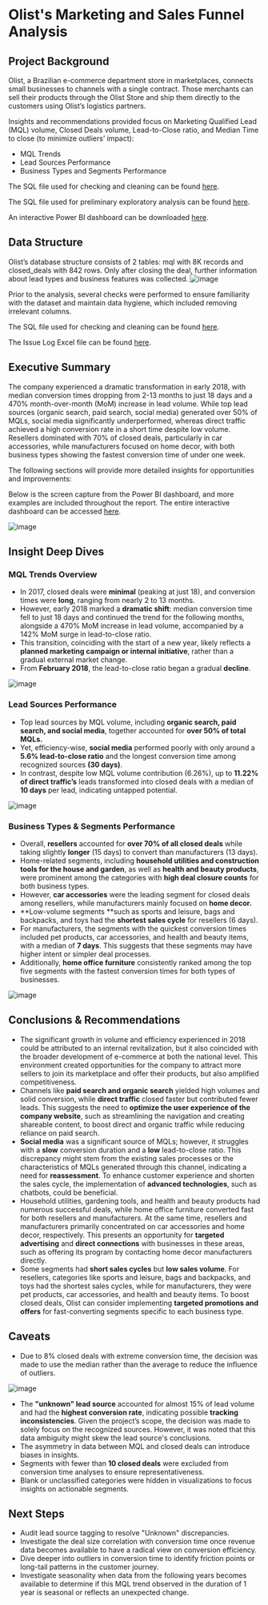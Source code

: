 # Olist's Marketing and Sales Funnel Analysis

## **Project Background**

Olist, a Brazilian e-commerce department store in marketplaces, connects small businesses to channels with a single contract. Those merchants can sell their products through the Olist Store and ship them directly to the customers using Olist’s logistics partners. 

Insights and recommendations provided focus on Marketing Qualified Lead (MQL) volume, Closed Deals volume, Lead-to-Close ratio, and Median Time to close (to minimize outliers’ impact):

- MQL Trends
- Lead Sources Performance
- Business Types and Segments Performance

The SQL file used for checking and cleaning can be found [here](https://github.com/ntma23/olist_marketing_funnel/blob/main/olist_mkt_funnel_check.sql).

The SQL file used for preliminary exploratory analysis can be found [here](https://github.com/ntma23/olist_marketing_funnel/blob/main/olist_mkt_funnel_eda.sql).

An interactive Power BI dashboard can be downloaded [here](https://github.com/ntma23/olist_marketing_funnel/blob/main/marketing_funnel.pbix).

## **Data Structure**

Olist’s database structure consists of 2 tables: mql with 8K records and closed_deals with 842 rows. Only after closing the deal, further information about lead types and business features was collected. 
![image](https://github.com/user-attachments/assets/c0dbc871-2ccf-425f-8bbd-6177ff6c288b)


Prior to the analysis, several checks were performed to ensure familiarity with the dataset and maintain data hygiene, which included removing irrelevant columns. 

The SQL file used for checking and cleaning can be found [here](https://github.com/ntma23/olist_marketing_funnel/blob/main/olist_mkt_funnel_check.sql).

The Issue Log Excel file can be found [here](https://github.com/ntma23/olist_marketing_funnel/blob/main/Olist%20MQL%20Issue%20Log.xlsx).

## **Executive Summary**

The company experienced a dramatic transformation in early 2018, with median conversion times dropping from 2-13 months to just 18 days and a 470% month-over-month (MoM) increase in lead volume. While top lead sources (organic search, paid search, social media) generated over 50% of MQLs, social media significantly underperformed, whereas direct traffic achieved a high conversion rate in a short time despite low volume. Resellers dominated with 70% of closed deals, particularly in car accessories, while manufacturers focused on home decor, with both business types showing the fastest conversion time of under one week.

The following sections will provide more detailed insights for opportunities and improvements:

Below is the screen capture from the Power BI dashboard, and more examples are included throughout the report. The entire interactive dashboard can be accessed [here](https://github.com/ntma23/olist_marketing_funnel/blob/main/marketing_funnel.pbix). 

![image](https://github.com/user-attachments/assets/7b1c9732-75f5-46dc-9640-5244b3705916)




## **Insight Deep Dives**

### **MQL Trends Overview**

- In 2017, closed deals were **minimal** (peaking at just 18), and conversion times were **long**, ranging from nearly 2 to 13 months.
- However, early 2018 marked a **dramatic shift**: median conversion time fell to just 18 days and continued the trend for the following months, alongside a 470% MoM increase in lead volume, accompanied by a 142% MoM surge in lead-to-close ratio.
- This transition, coinciding with the start of a new year, likely reflects a **planned marketing campaign or internal initiative**, rather than a gradual external market change.
- From **February 2018**, the lead-to-close ratio began a gradual **decline**.
  
![image](https://github.com/user-attachments/assets/868023d0-2bc7-42f8-bc08-93dd65225013)



### **Lead Sources Performance**

- Top lead sources by MQL volume, including **organic search, paid search, and social media**, together accounted for **over 50% of total MQLs.**
- Yet, efficiency-wise, **social media** performed poorly with only around a **5.6% lead-to-close ratio** and the longest conversion time among recognized sources **(30 days)**.
- In contrast, despite low MQL volume contribution (6.26%), up to **11.22% of direct traffic’s** leads transformed into closed deals with a median of **10 days** per lead, indicating untapped potential.
  
![image](https://github.com/user-attachments/assets/b1a18d23-0e25-46ec-a5ef-e7669992011d)


### **Business Types & Segments Performance**

- Overall, **resellers** accounted for **over 70% of all closed deals** while taking slightly **longer** (15 days) to convert than manufacturers (13 days).
- Home-related segments, including **household utilities and construction tools for the house and garden**, as well as **health and beauty products**, were prominent among the categories with **high deal closure counts** for both business types.
- However, **car accessories** were the leading segment for closed deals among resellers, while manufacturers mainly focused on **home decor.**
- **Low-volume segments **such as sports and leisure, bags and backpacks, and toys had the **shortest sales cycle** for resellers (6 days).
- For manufacturers, the segments with the quickest conversion times included pet products, car accessories, and health and beauty items, with a median of **7 days**. This suggests that these segments may have higher intent or simpler deal processes.
- Additionally, **home office furniture** consistently ranked among the top five segments with the fastest conversion times for both types of businesses.
  
![image](https://github.com/user-attachments/assets/904e903d-c291-4a90-9324-22d88d382de9)

## **Conclusions & Recommendations**

- The significant growth in volume and efficiency experienced in 2018 could be attributed to an internal revitalization, but it also coincided with the broader development of e-commerce at both the national level. This environment created opportunities for the company to attract more sellers to join its marketplace and offer their products, but also amplified competitiveness.
- Channels like **paid search and organic search** yielded high volumes and solid conversion, while **direct traffic** closed faster but contributed fewer leads. This suggests the need to **optimize the user experience of the company website**, such as streamlining the navigation and creating shareable content, to boost direct and organic traffic while reducing reliance on paid search.
- **Social media** was a significant source of MQLs; however, it struggles with a **slow** conversion duration and a **low** lead-to-close ratio. This discrepancy might stem from the existing sales processes or the characteristics of MQLs generated through this channel, indicating a need for **reassessment**. To enhance customer experience and shorten the sales cycle, the implementation of **advanced technologies**, such as chatbots, could be beneficial.
- Household utilities, gardening tools, and health and beauty products had numerous successful deals, while home office furniture converted fast for both resellers and manufacturers. At the same time, resellers and manufacturers primarily concentrated on car accessories and home decor, respectively. This presents an opportunity for **targeted advertising** and **direct connections** with businesses in these areas, such as offering its program by contacting home decor manufacturers directly.
- Some segments had **short sales cycles** but **low sales volume**. For resellers, categories like sports and leisure, bags and backpacks, and toys had the shortest sales cycles, while for manufacturers, they were pet products, car accessories, and health and beauty items. To boost closed deals, Olist can consider implementing **targeted promotions and offers** for fast-converting segments specific to each business type.

## **Caveats**
- Due to 8% closed deals with extreme conversion time, the decision was made to use the median rather than the average to reduce the influence of outliers.
  
![image](https://github.com/user-attachments/assets/ccefd7c5-0908-4d12-83fc-2848d48ac991)
- The **"unknown" lead source** accounted for almost 15% of lead volume and had the **highest conversion rate**, indicating possible **tracking inconsistencies**. Given the project’s scope, the decision was made to solely focus on the recognized sources. However, it was noted that this data ambiguity might skew the lead source's conclusions.
- The asymmetry in data between MQL and closed deals can introduce biases in insights.
- Segments with fewer than **10 closed deals** were excluded from conversion time analyses to ensure representativeness.
- Blank or unclassified categories were hidden in visualizations to focus insights on actionable segments.

## **Next Steps**

- Audit lead source tagging to resolve "Unknown" discrepancies.
- Investigate the deal size correlation with conversion time once revenue data becomes available to have a radical view on conversion efficiency.
- Dive deeper into outliers in conversion time to identify friction points or long-tail patterns in the customer journey.
- Investigate seasonality when data from the following years becomes available to determine if this MQL trend observed in the duration of 1 year is seasonal or reflects an unexpected change. 

